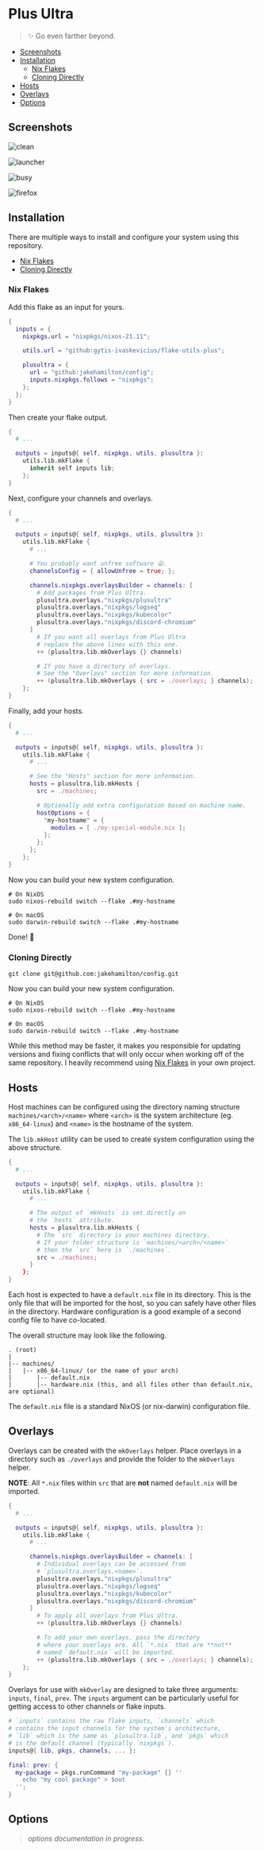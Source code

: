 # Plus Ultra

> ✨ Go even farther beyond.

- [Screenshots](#screenshots)
- [Installation](#installation)
  - [Nix Flakes](#nix-flakes)
  - [Cloning Directly](#cloning-directly)
- [Hosts](#hosts)
- [Overlays](#overlays)
- [Options](#options)

## Screenshots

![clean](./assets/clean.png)

![launcher](./assets/launcher.png)

![busy](./assets/busy.png)

![firefox](./assets/firefox.png)

## Installation

There are multiple ways to install and configure your
system using this repository.

- [Nix Flakes](#nix-flakes)
- [Cloning Directly](#cloning-directly)

### Nix Flakes

Add this flake as an input for yours.

```nix
{
  inputs = {
    nixpkgs.url = "nixpkgs/nixos-21.11";

    utils.url = "github:gytis-ivaskevicius/flake-utils-plus";

    plusultra = {
      url = "github:jakehamilton/config";
      inputs.nixpkgs.follows = "nixpkgs";
    };
  };
}
```

Then create your flake output.

```nix
{
  # ...

  outputs = inputs@{ self, nixpkgs, utils, plusultra }:
    utils.lib.mkFlake {
      inherit self inputs lib;
    };
}
```

Next, configure your channels and overlays.

```nix
{
  # ...

  outputs = inputs@{ self, nixpkgs, utils, plusultra }:
    utils.lib.mkFlake {
      # ...

      # You probably want unfree software 😦.
      channelsConfig = { allowUnfree = true; };

      channels.nixpkgs.overlaysBuilder = channels: [
        # Add packages from Plus Ultra.
        plusultra.overlays."nixpkgs/plusultra"
        plusultra.overlays."nixpkgs/logseq"
        plusultra.overlays."nixpkgs/kubecolor"
        plusultra.overlays."nixpkgs/discord-chromium"
      ]
        # If you want all overlays from Plus Ultra
        # replace the above lines with this one.
        ++ (plusultra.lib.mkOverlays {} channels)

        # If you have a directory of overlays.
        # See the "Overlays" section for more information.
        ++ (plusultra.lib.mkOverlays { src = ./overlays; } channels);
    };
}
```

Finally, add your hosts.

```nix
{
  # ...

  outputs = inputs@{ self, nixpkgs, utils, plusultra }:
    utils.lib.mkFlake {
      # ...

      # See the "Hosts" section for more information.
      hosts = plusultra.lib.mkHosts {
        src = ./machines;

        # Optionally add extra configuration based on machine name.
        hostOptions = {
          "my-hostname" = {
            modules = [ ./my-special-module.nix ];
          };
        };
      };
    };
}
```

Now you can build your new system configuration.

```shell
# On NixOS
sudo nixos-rebuild switch --flake .#my-hostname

# On macOS
sudo darwin-rebuild switch --flake .#my-hostname
```

Done! 🥳

### Cloning Directly

```shell
git clone git@github.com:jakehamilton/config.git
```

Now you can build your new system configuration.

```shell
# On NixOS
sudo nixos-rebuild switch --flake .#my-hostname

# On macOS
sudo darwin-rebuild switch --flake .#my-hostname
```

While this method may be faster, it makes you
responsible for updating versions and fixing conflicts
that will only occur when working off of the
same repository. I heavily recommend using
[Nix Flakes](#nix-flakes) in your own project.

## Hosts

Host machines can be configured using the directory
naming structure `machines/<arch>/<name>` where
`<arch>` is the system architecture (eg. `x86_64-linux`)
and `<name>` is the hostname of the system.

The `lib.mkHost` utility can be used to create system
configuration using the above structure.

```nix
{
  # ...

  outputs = inputs@{ self, nixpkgs, utils, plusultra }:
    utils.lib.mkFlake {
      # ...

      # The output of `mkHosts` is set directly on
      # the `hosts` attribute.
      hosts = plusultra.lib.mkHosts {
        # The `src` directory is your machines directory.
        # If your folder structure is `machines/<arch>/<name>`
        # then the `src` here is `./machines`.
        src = ./machines;
      }
    };
}
```

Each host is expected to have a `default.nix` file
in its directory. This is the only file that will be
imported for the host, so you can safely have other
files in the directory. Hardware configuration is a
good example of a second config file to have co-located.

The overall structure may look like the following.

```
. (root)
|
|-- machines/
|   |-- x86_64-linux/ (or the name of your arch)
|       |-- default.nix
|       |-- hardware.nix (this, and all files other than default.nix, are optional)
```

The `default.nix` file is a standard NixOS
(or nix-darwin) configuration file.

## Overlays

Overlays can be created with the `mkOverlays` helper.
Place overlays in a directory such as `./overlays` and
provide the folder to the `mkOverlays` helper.

**NOTE**: All `*.nix` files within `src` that are **not** named
`default.nix` will be imported.

```nix
{
  # ...

  outputs = inputs@{ self, nixpkgs, utils, plusultra }:
    utils.lib.mkFlake {
      # ...

      channels.nixpkgs.overlaysBuilder = channels: [
        # Individual overlays can be accessed from
        # `plusultra.overlays.<name>`.
        plusultra.overlays."nixpkgs/plusultra"
        plusultra.overlays."nixpkgs/logseq"
        plusultra.overlays."nixpkgs/kubecolor"
        plusultra.overlays."nixpkgs/discord-chromium"
      ]
        # To apply all overlays from Plus Ultra.
        ++ (plusultra.lib.mkOverlays {} channels)

        # To add your own overlays, pass the directory
        # where your overlays are. All `*.nix` that are **not**
        # named `default.nix` will be imported.
        ++ (plusultra.lib.mkOverlays { src = ./overlays; } channels);
    };
}
```

Overlays for use with `mkOverlay` are designed to take
three arguments: `inputs`, `final`, `prev`. The `inputs`
argument can be particularly useful for getting access to
other channels or flake inputs.

```nix
# `inputs` contains the raw flake inputs, `channels` which
# contains the input channels for the system's architecture,
# `lib` which is the same as `plusultra.lib`, and `pkgs` which
# is the default channel (typically `nixpkgs`).
inputs@{ lib, pkgs, channels, ... }:

final: prev: {
  my-package = pkgs.runCommand "my-package" {} ''
    echo "my cool package" > $out
  '';
}
```

## Options

> _options documentation in progress._
